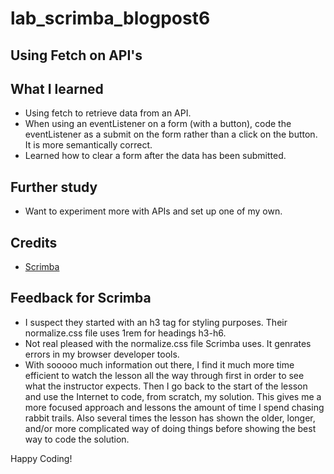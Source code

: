 # lab_scrimba_blogpost6

## Using Fetch on API's

## What I learned
- Using fetch to retrieve data from an API.
- When using an eventListener on a form (with a button), code the eventListener as a submit on the form rather than a click on the button. It is more semantically correct.
- Learned how to clear a form after the data has been submitted.

## Further study
- Want to experiment more with APIs and set up one of my own.  

## Credits
- [Scrimba](https://scrimba.com)

## Feedback for Scrimba
- I suspect they started with an h3 tag for styling purposes. Their normalize.css file uses 1rem for headings h3-h6.
- Not real pleased with the normalize.css file Scrimba uses. It genrates errors in my browser developer tools.
- With sooooo much information out there, I find it much more time efficient to watch the lesson all the way through first in order to see what the instructor expects. Then I go back to the start of the lesson and use the Internet to code, from scratch, my solution. This gives me a more focused approach and lessons the amount of time I spend chasing rabbit trails. Also several times the lesson has shown the older, longer, and/or  more complicated way of doing things before showing the best way to code the solution.

Happy Coding!
